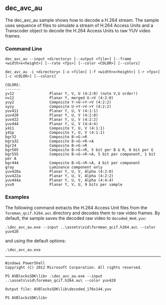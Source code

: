 ## dec_avc_au

The dec_avc_au sample shows how to decode a H.264 stream. The sample uses sequence of files to simulate a stream of H.264 Access Units and a Transcoder object to decode the H.264 Access Units to raw YUV video frames.       

### Command Line

	dec_avc_au --input <directory> [--output <file>] [--frame <width>x<height>] [--rate <fps>] [--color <COLOR>] [--colors]

	dec_avc_au -i <directory> [-o <file>] [-f <width>x<height>] [-r <fps>] [-c <COLOR>] [--colors]
 
	COLORS:
	-------
	yv12                Planar Y, V, U (4:2:0) (note V,U order!)
	nv12                Planar Y, merged U->V (4:2:0)
	yuy2                Composite Y->U->Y->V (4:2:2)
	uyvy                Composite U->Y->V->Y (4:2:2)
	yuv411              Planar Y, U, V (4:1:1)
	yuv420              Planar Y, U, V (4:2:0)
	yuv422              Planar Y, U, V (4:2:2)
	yuv444              Planar Y, U, V (4:4:4)
	y411                Composite Y, U, V (4:1:1)
	y41p                Composite Y, U, V (4:1:1)
	bgr32               Composite B->G->R
	bgra32              Composite B->G->R->A
	bgr24               Composite B->G->R
	bgr565              Composite B->G->R, 5 bit per B & R, 6 bit per G
	bgr555              Composite B->G->R->A, 5 bit per component, 1 bit per A
	bgr444              Composite B->G->R->A, 4 bit per component
	gray                Luminance component only
	yuv420a             Planar Y, U, V, Alpha (4:2:0)
	yuv422a             Planar Y, U, V, Alpha (4:2:2)
	yuv444a             Planar Y, U, V, Alpha (4:4:4)
	yvu9                Planar Y, V, U, 9 bits per sample

###	Examples

The following command extracts the H.264 Access Unit files from the `foreman_qcif.h264.au\` directory and decodes them to raw video frames. By default, the sample saves the decoded raw video to `decoded_WxH.yuv`:
	
	.\dec_avc_au.exe --input ..\assets\vid\foreman_qcif.h264.au\ --color yuv420

and using the default options:

	.\dec_avc_au.exe
***

	Windows PowerShell
	Copyright (C) 2012 Microsoft Corporation. All rights reserved.
	
	PS AVBlocksSDK\lib> .\dec_avc_au.exe --input ..\assets\vid\foreman_qcif.h264.au\ --color yuv420

	Output file: AVBlocksSDK\lib\decoded_176x144.yuv

	PS AVBlocksSDK\lib>
